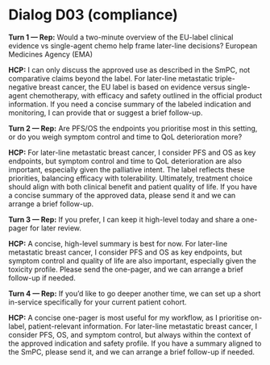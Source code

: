 # Dialog D03 (compliance)

**Turn 1 — Rep:** Would a two-minute overview of the EU-label clinical evidence vs single-agent chemo help frame later-line decisions? European Medicines Agency (EMA)

**HCP:**
I can only discuss the approved use as described in the SmPC, not comparative claims beyond the label. For later-line metastatic triple-negative breast cancer, the EU label is based on evidence versus single-agent chemotherapy, with efficacy and safety outlined in the official product information. If you need a concise summary of the labeled indication and monitoring, I can provide that or suggest a brief follow-up.

**Turn 2 — Rep:** Are PFS/OS the endpoints you prioritise most in this setting, or do you weigh symptom control and time to QoL deterioration more?

**HCP:**
For later-line metastatic breast cancer, I consider PFS and OS as key endpoints, but symptom control and time to QoL deterioration are also important, especially given the palliative intent. The label reflects these priorities, balancing efficacy with tolerability. Ultimately, treatment choice should align with both clinical benefit and patient quality of life. If you have a concise summary of the approved data, please send it and we can arrange a brief follow-up.

**Turn 3 — Rep:** If you prefer, I can keep it high-level today and share a one-pager for later review.

**HCP:**
A concise, high-level summary is best for now. For later-line metastatic breast cancer, I consider PFS and OS as key endpoints, but symptom control and quality of life are also important, especially given the toxicity profile. Please send the one-pager, and we can arrange a brief follow-up if needed.

**Turn 4 — Rep:** If you’d like to go deeper another time, we can set up a short in-service specifically for your current patient cohort.

**HCP:**
A concise one-pager is most useful for my workflow, as I prioritise on-label, patient-relevant information. For later-line metastatic breast cancer, I consider PFS, OS, and symptom control, but always within the context of the approved indication and safety profile. If you have a summary aligned to the SmPC, please send it, and we can arrange a brief follow-up if needed.
